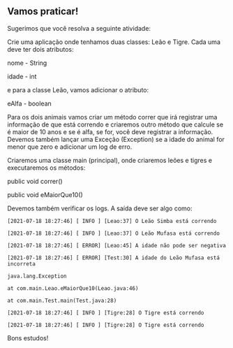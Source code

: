 ## Vamos praticar!
Sugerimos que você resolva a seguinte atividade:

Crie uma aplicação onde tenhamos duas classes: Leão e Tigre.
Cada uma deve ter dois atributos:

nome - String

idade - int

e para a classe Leão, vamos adicionar o atributo:

eAlfa - boolean

Para os dois animais vamos criar um método correr que irá registrar uma informação de que está correndo e criaremos outro método que calcule se é maior de 10 anos e se é alfa, se for, você deve registrar a informação. Devemos também lançar uma Exceção (Exception) se a idade do animal for menor que zero e adicionar um log de erro.

Criaremos uma classe main (principal), onde criaremos leões e tigres e executaremos os métodos:

public void correr()

public void eMaiorQue10()

Devemos também verificar os logs. A saída deve ser algo como:

    [2021-07-18 18:27:46] [ INFO ] [Leao:37] O Leão Simba está correndo

    [2021-07-18 18:27:46] [ INFO ] [Leao:37] O Leão Mufasa está correndo

    [2021-07-18 18:27:46] [ ERROR] [Leao:45] A idade não pode ser negativa

    [2021-07-18 18:27:46] [ ERROR] [Test:30] A idade do Leão Mufasa está incorreta

    java.lang.Exception

    at com.main.Leao.eMaiorQue10(Leao.java:46)

    at com.main.Test.main(Test.java:28)

    [2021-07-18 18:27:46] [ INFO ] [Tigre:28] O Tigre está correndo

    [2021-07-18 18:27:46] [ INFO ] [Tigre:28] O Tigre está correndo

Bons estudos!
